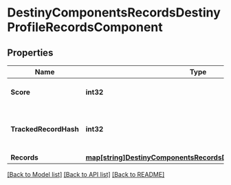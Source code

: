 # DestinyComponentsRecordsDestinyProfileRecordsComponent

## Properties
Name | Type | Description | Notes
------------ | ------------- | ------------- | -------------
**Score** | **int32** | Your \&quot;Triumphs\&quot; score. | [optional] 
**TrackedRecordHash** | **int32** | If this profile is tracking a record, this is the hash identifier of the record it is tracking. | [optional] 
**Records** | [**map[string]DestinyComponentsRecordsDestinyRecordComponent**](Destiny.Components.Records.DestinyRecordComponent.md) |  | [optional] 

[[Back to Model list]](../README.md#documentation-for-models) [[Back to API list]](../README.md#documentation-for-api-endpoints) [[Back to README]](../README.md)


